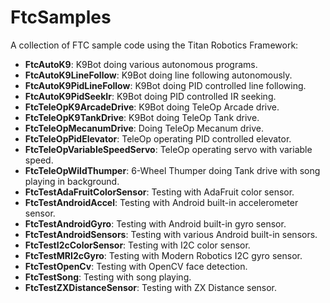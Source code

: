 # FtcSamples
A collection of FTC sample code using the Titan Robotics Framework:

* **FtcAutoK9**: K9Bot doing various autonomous programs.
* **FtcAutoK9LineFollow**: K9Bot doing line following autonomously.
* **FtcAutoK9PidLineFollow**: K9Bot doing PID controlled line following.
* **FtcAutoK9PidSeekIr**: K9Bot doing PID controlled IR seeking.
* **FtcTeleOpK9ArcadeDrive**: K9Bot doing TeleOp Arcade drive.
* **FtcTeleOpK9TankDrive**: K9Bot doing TeleOp Tank drive.
* **FtcTeleOpMecanumDrive**: Doing TeleOp Mecanum drive.
* **FtcTeleOpPidElevator**: TeleOp operating PID controlled elevator.
* **FtcTeleOpVariableSpeedServo**: TeleOp operating servo with variable speed.
* **FtcTeleOpWildThumper**: 6-Wheel Thumper doing Tank drive with song playing in background.
* **FtcTestAdaFruitColorSensor**: Testing with AdaFruit color sensor.
* **FtcTestAndroidAccel**: Testing with Android built-in accelerometer sensor.
* **FtcTestAndroidGyro**: Testing with Android built-in gyro sensor.
* **FtcTestAndroidSensors**: Testing with various Android built-in sensors.
* **FtcTestI2cColorSensor**: Testing with I2C color sensor.
* **FtcTestMRI2cGyro**: Testing with Modern Robotics I2C gyro sensor.
* **FtcTestOpenCv**: Testing with OpenCV face detection.
* **FtcTestSong**: Testing with song playing.
* **FtcTestZXDistanceSensor**: Testing with ZX Distance sensor.
